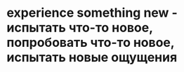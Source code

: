 # experience something new - испытать что-то новое, попробовать что-то новое, испытать новые ощущения
